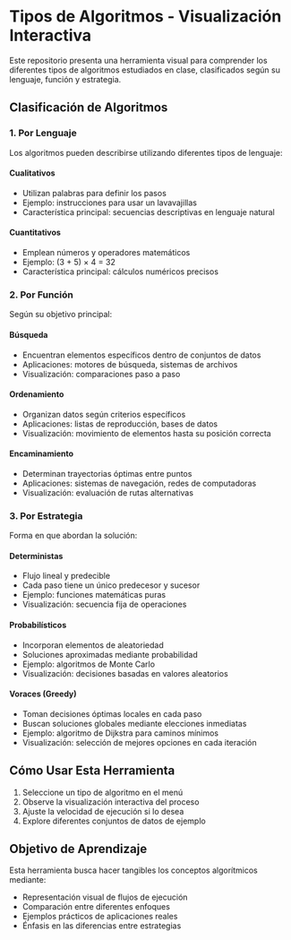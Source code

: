 # Tipos de Algoritmos - Visualización Interactiva

Este repositorio presenta una herramienta visual para comprender los diferentes tipos de algoritmos estudiados en clase, clasificados según su lenguaje, función y estrategia.

## Clasificación de Algoritmos

### 1. Por Lenguaje
Los algoritmos pueden describirse utilizando diferentes tipos de lenguaje:

#### Cualitativos
- Utilizan palabras para definir los pasos
- Ejemplo: instrucciones para usar un lavavajillas
- Característica principal: secuencias descriptivas en lenguaje natural

#### Cuantitativos
- Emplean números y operadores matemáticos
- Ejemplo: (3 + 5) × 4 = 32
- Característica principal: cálculos numéricos precisos

### 2. Por Función
Según su objetivo principal:

#### Búsqueda
- Encuentran elementos específicos dentro de conjuntos de datos
- Aplicaciones: motores de búsqueda, sistemas de archivos
- Visualización: comparaciones paso a paso

#### Ordenamiento
- Organizan datos según criterios específicos
- Aplicaciones: listas de reproducción, bases de datos
- Visualización: movimiento de elementos hasta su posición correcta

#### Encaminamiento
- Determinan trayectorias óptimas entre puntos
- Aplicaciones: sistemas de navegación, redes de computadoras
- Visualización: evaluación de rutas alternativas

### 3. Por Estrategia
Forma en que abordan la solución:

#### Deterministas
- Flujo lineal y predecible
- Cada paso tiene un único predecesor y sucesor
- Ejemplo: funciones matemáticas puras
- Visualización: secuencia fija de operaciones

#### Probabilísticos
- Incorporan elementos de aleatoriedad
- Soluciones aproximadas mediante probabilidad
- Ejemplo: algoritmos de Monte Carlo
- Visualización: decisiones basadas en valores aleatorios

#### Voraces (Greedy)
- Toman decisiones óptimas locales en cada paso
- Buscan soluciones globales mediante elecciones inmediatas
- Ejemplo: algoritmo de Dijkstra para caminos mínimos
- Visualización: selección de mejores opciones en cada iteración

## Cómo Usar Esta Herramienta

1. Seleccione un tipo de algoritmo en el menú
2. Observe la visualización interactiva del proceso
3. Ajuste la velocidad de ejecución si lo desea
4. Explore diferentes conjuntos de datos de ejemplo

## Objetivo de Aprendizaje

Esta herramienta busca hacer tangibles los conceptos algorítmicos mediante:
- Representación visual de flujos de ejecución
- Comparación entre diferentes enfoques
- Ejemplos prácticos de aplicaciones reales
- Énfasis en las diferencias entre estrategias

